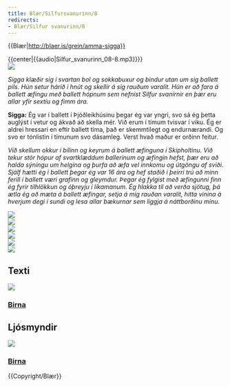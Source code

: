 ```yaml
---
title: Blær/Silfursvanurinn/8
redirects:
- Blær/Silfur svanurinn/8
---
```


{{Blær|http://blaer.is/grein/amma-sigga}}

<div class="book" data-translate=true data-audio-file="Silfur_svanurinn_08-8.mp3">
{{center|{{audio|Silfur_svanurinn_08-8.mp3}}}}
<html>
<div class="blaer article">

<div class="article-entry">
  <div class="image-box image-box-medium">
    <img src="https://ylhyra.is/Special:Filepath/Blær_–_Silfur_svanurinn_93777.jpeg">
  </div>

  <div class="text">
    <p><em>Sigga klæðir sig í svartan bol og sokkabuxur og bindur utan um sig ballett pils. Hún setur hárið í hnút og skellir á sig rauðum varalit. Hún er að fara á ballett æfingu með ballett hópnum sem nefnist Silfur svanirnir en þær eru allar yfir sextíu og fimm ára. </em></p>
    <p><strong data-no-translate="true" data-no-audio="true">Sigga:</strong> Ég var í ballett í Þjóðleikhúsinu þegar ég var yngri, svo sá ég þetta auglýst í vetur og ákvað að skella mér. Við erum í tímum tvisvar í viku. Ég er aldrei hressari en eftir ballett tíma, það er skemmtilegt og endurnærandi.
      Og svo er tónlistin í tímunum svo dásamleg. Verst hvað maður er orðinn feitur. </p>
    <p><em>Við skellum okkur í bílinn og keyrum á ballett æfinguna í Skipholtinu. Við tekur stór hópur af svartklæddum ballerínum og æfingin hefst, þær eru að halda sýningu um helgina og þurfa að æfa vel innkomu og útgöngu af sviði. Sjálf hætti ég í ballett þegar ég var 16 ára og hef staðið í þeirri trú að minn ferill í ballett væri grafinn og gleymdur. Þegar ég fylgist með æfingunni finn ég fyrir tilhlökkun og óþreyju í líkamanum. Ég hlakka til að verða sjötug, þá ætla ég að mæta á ballett æfingar, setja á mig rauðan varalit, hitta vinina á hverjum degi í sundi og lesa allar bækurnar sem liggja á náttborðinu mínu. </em></p>
  </div>

  <div class="image-box image-box-medium">
    <img src="https://ylhyra.is/Special:Filepath/Blær_–_Silfur_svanurinn_92246.jpeg">
  </div>

  <div class="images-two-up">
    <div class="image-box image-box-half">
      <img src="https://ylhyra.is/Special:Filepath/Blær_–_Silfur_svanurinn_35643.jpeg">
    </div>
    <div class="image-box image-box-half">
      <img src="https://ylhyra.is/Special:Filepath/Blær_–_Silfur_svanurinn_97731.jpeg">
    </div>
  </div>

  <div class="image-box image-box-large">
    <img src="https://ylhyra.is/Special:Filepath/Blær_–_Silfur_svanurinn_49962.jpeg">
  </div>

  <div class="image-box image-box-medium">
    <img src="https://ylhyra.is/Special:Filepath/Blær_–_Silfur_svanurinn_27258.jpeg">
  </div>

  <div class="image-box image-box-medium">
    <img src="https://ylhyra.is/Special:Filepath/Blær_–_Silfur_svanurinn_73456.jpeg">
  </div>
</div>

<div class="article-authors-wrap">
  <div class="article-authors">
    <div class="article-authors-writers">
      <h2>Texti</h2>
      <a href="/profill/birna" class="user">
            <img src="https://ylhyra.is/Special:Filepath/Blær_–_Silfur_svanurinn_80282.jpeg"> <h3>Birna </h3>
          </a>
    </div>
    <div class="article-authors-photographers">
      <h2>Ljósmyndir</h2>
      <a href="/profill/birna" class="user right">
            <img src="https://ylhyra.is/Special:Filepath/Blær_–_Silfur_svanurinn_80282.jpeg"> <h3>Birna </h3>
          </a>
    </div>
  </div>
</div>

</div>
</html>
</div>
{{Copyright/Blær}}